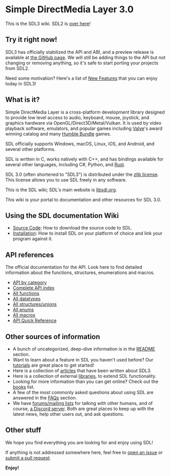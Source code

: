 # Simple DirectMedia Layer 3.0

This is the SDL3 wiki. SDL2 is [over here](/SDL2)!

## Try it right now!

SDL3 has officially stabilized the API and ABI, and a preview release is available at
[the GitHub page](https://github.com/libsdl-org/SDL/releases/tag/preview-3.1.6).
We will still be adding things to the API but not changing or removing anything, so it's
safe to start porting your projects from SDL2.

Need some motivation? Here's a list of [New Features](NewFeatures) that you can
enjoy today in SDL3!

## What is it?

Simple DirectMedia Layer is a cross-platform development library designed to
provide low level access to audio, keyboard, mouse, joystick, and graphics
hardware via OpenGL/Direct3D/Metal/Vulkan. It is used by video playback
software, emulators, and popular games including
[Valve](https://valvesoftware.com)'s award winning catalog and many
[Humble Bundle](https://www.humblebundle.com) games.

SDL officially supports Windows, macOS, Linux, iOS, and Android, and several
other platforms.

SDL is written in C, works natively with C++, and has bindings available for
several other languages, including C#, Python, and [Rust](https://crates.io/crates/sdl3).

SDL 3.0 (often shortened to "SDL3") is distributed under the
[zlib license](https://www.libsdl.org/license.php). This license allows you
to use SDL freely in any software.

This is the SDL wiki; SDL's main website is [libsdl.org](https://libsdl.org/).

This wiki is your portal to documentation and other resources for SDL 3.0.

## Using the SDL documentation Wiki

- [Source Code](SourceCode): How to download the source code to SDL.
- [Installation](Installation): How to install SDL on your platform of choice
  and link your program against it.

## API references

The official documentation for the API.  Look here to find detailed
information about the functions, structures, enumerations and macros.

- [API by category](APIByCategory)
- [Complete API index](CategoryAPI)
- [All functions](CategoryAPIFunction)
- [All datatypes](CategoryAPIDatatype)
- [All structures/unions](CategoryAPIStruct)
- [All enums](CategoryAPIEnum)
- [All macros](CategoryAPIMacro)
- [API Quick Reference](QuickReference)

## Other sources of information

- A bunch of uncategorized, deep-dive information is in the [README](README) section.
- Want to learn about a feature in SDL you haven't used before?
  Our [tutorials](Tutorials) are great place to get started!
- Here is a collection of [articles](Articles) that have been written
  about SDL3.
- Here is a collection of external [libraries](Libraries), to extend SDL
  functionality.
- Looking for more information than you can get online?
  Check out the [books](Books) list.
- A few of the most commonly asked questions about using SDL are answered
  in the [FAQs](FAQs) section.
- We have [forums/mailing lists](https://discourse.libsdl.org/) for talking
  with other humans, and of course,
  [a Discord server](https://discord.gg/BwpFGBWsv8). Both are great places
  to keep up with the latest news, help other users out, and ask questions.

## Other stuff

We hope you find everything you are looking for and enjoy using SDL!

If anything is not addressed somewhere here, feel free to
[open an issue](https://github.com/libsdl-org/SDL/issues) or
[submit a pull request](https://github.com/libsdl-org/SDL/pulls).

**Enjoy!**


